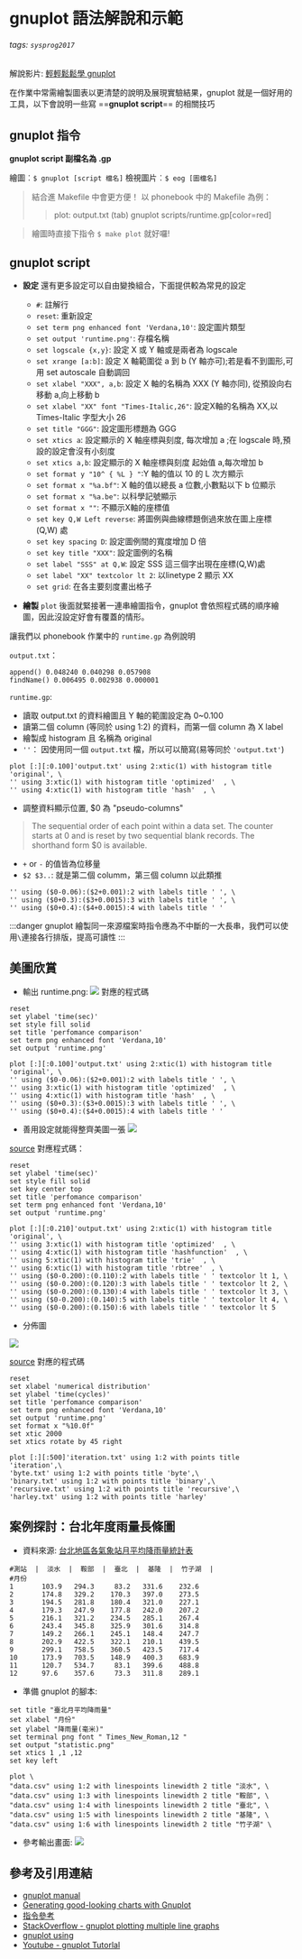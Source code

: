 # gnuplot 語法解說和示範
###### tags: `sysprog2017`

解說影片: [輕輕鬆鬆學 gnuplot](https://youtu.be/kQ6SyQtxzWM)

在作業中常需繪製圖表以更清楚的說明及展現實驗結果，gnuplot 就是一個好用的工具，以下會說明一些寫 ==**gnuplot script**== 的相關技巧

## gnuplot 指令
**gnuplot script 副檔名為 .gp**

繪圖︰`$ gnuplot [script 檔名]`
檢視圖片︰`$ eog [圖檔名]`

>結合進 Makefile 中會更方便！ 以 phonebook 中的 Makefile 為例：
>>plot: output.txt
>>(tab) gnuplot scripts/runtime.gp[color=red]

>繪圖時直接下指令 `$ make plot` 就好囉!

## gnuplot script

* **設定**
還有更多設定可以自由變換組合，下面提供較為常見的設定
	* `#`: 註解行
	* `reset`: 重新設定
	* `set term png enhanced font 'Verdana,10'`: 設定圖片類型
	* `set output 'runtime.png'`: 存檔名稱
	* `set logscale {x,y}`: 設定 X 或 Y 軸或是兩者為 logscale
	* `set xrange [a:b]`: 設定 X 軸範圍從 a 到 b (Y 軸亦可);若是看不到圖形,可用 set autoscale 自動調回
	* `set xlabel "XXX", a,b`: 設定 X 軸的名稱為 XXX (Y 軸亦同), 從預設向右移動 a,向上移動 b
	* `set xlabel "XX" font "Times-Italic,26"`: 設定X軸的名稱為 XX,以 Times-Italic 字型大小 26 
	* `set title "GGG"`: 設定圖形標題為 GGG
	* `set xtics a`: 設定顯示的 X 軸座標與刻度, 每次增加 a ;在 logscale 時,預設的設定會沒有小刻度
	* `set xtics a,b`: 設定顯示的 X 軸座標與刻度 起始值 a,每次增加 b
	* `set format y "10^ { %L } "`:Y 軸的值以 10 的 L 次方顯示
	* `set format x "%a.bf"`: X 軸的值以總長 a 位數,小數點以下 b 位顯示
	* `set format x "%a.be"`: 以科學記號顯示
	* `set format x ""`: 不顯示X軸的座標值
	* `set key Q,W Left reverse`: 將圖例與曲線標題倒過來放在圖上座標 (Q,W) 處
	* `set key spacing D`: 設定圖例間的寬度增加 D 倍
	* `set key title "XXX"`: 設定圖例的名稱
	* `set label "SSS" at Q,W`: 設定 SSS 這三個字出現在座標(Q,W)處 
	* `set label "XX" textcolor lt 2`: 以linetype 2 顯示 XX
	* `set grid`: 在各主要刻度畫出格子
	
* **繪製**
`plot` 後面就緊接著一連串繪圖指令，gnuplot 會依照程式碼的順序繪圖，因此沒設定好會有覆蓋的情形。

讓我們以 phonebook 作業中的 `runtime.gp` 為例說明

`output.txt`：
```
append() 0.048240 0.040298 0.057908 
findName() 0.006495 0.002938 0.000001 
```
`runtime.gp`:
* 讀取 output.txt 的資料繪圖且 Y 軸的範圍設定為 0~0.100
* 讀第二個 column (等同於 using 1:2) 的資料，而第一個 column 為 X label
* 繪製成 histogram 且 名稱為 original
* `''`： 因使用同一個 `output.txt` 檔，所以可以簡寫(易等同於 `'output.txt'`)
```gnuplot
plot [:][:0.100]'output.txt' using 2:xtic(1) with histogram title 'original', \
'' using 3:xtic(1) with histogram title 'optimized'  , \
'' using 4:xtic(1) with histogram title 'hash'  , \
```
* 調整資料顯示位置, $0 為 "pseudo-columns"
> The sequential order of each point within a data set.
The counter starts at 0 and is reset by two sequential blank
records.  The shorthand form $0 is available.

* `+` or `-` 的值皆為位移量
* `$2 $3..`: 就是第二個 columm，第三個 column 以此類推
```gnuplot
'' using ($0-0.06):($2+0.001):2 with labels title ' ', \
'' using ($0+0.3):($3+0.0015):3 with labels title ' ', \
'' using ($0+0.4):($4+0.0015):4 with labels title ' '
```
:::danger
gnuplot 繪製同一來源檔案時指令應為不中斷的一大長串，我們可以使用`\`連接各行排版，提高可讀性
:::

## 美圖欣賞
* 輸出 runtime.png:
![](images/TSVRPZb.png)
對應的程式碼
```gnuplot=
reset
set ylabel 'time(sec)'
set style fill solid
set title 'perfomance comparison'
set term png enhanced font 'Verdana,10'
set output 'runtime.png'

plot [:][:0.100]'output.txt' using 2:xtic(1) with histogram title 'original', \
'' using ($0-0.06):($2+0.001):2 with labels title ' ', \
'' using 3:xtic(1) with histogram title 'optimized'  , \
'' using 4:xtic(1) with histogram title 'hash'  , \
'' using ($0+0.3):($3+0.0015):3 with labels title ' ', \
'' using ($0+0.4):($4+0.0015):4 with labels title ' '
```


* 善用設定就能得整齊美圖一張
![](images/MS1fh23.png)

[source](https://embedded2016.hackpad.com/concurrent-B-tree-p459m7tm2Ea)
對應程式碼：
```gnuplot=
reset                                                                           
set ylabel 'time(sec)'
set style fill solid
set key center top 
set title 'perfomance comparison'
set term png enhanced font 'Verdana,10'
set output 'runtime.png'

plot [:][:0.210]'output.txt' using 2:xtic(1) with histogram title 'original', \
'' using 3:xtic(1) with histogram title 'optimized'  , \
'' using 4:xtic(1) with histogram title 'hashfunction'  , \
'' using 5:xtic(1) with histogram title 'trie'  , \
'' using 6:xtic(1) with histogram title 'rbtree'  , \ 
'' using ($0-0.200):(0.110):2 with labels title ' ' textcolor lt 1, \
'' using ($0-0.200):(0.120):3 with labels title ' ' textcolor lt 2, \
'' using ($0-0.200):(0.130):4 with labels title ' ' textcolor lt 3, \
'' using ($0-0.200):(0.140):5 with labels title ' ' textcolor lt 4, \
'' using ($0-0.200):(0.150):6 with labels title ' ' textcolor lt 5  
```
* 分佈圖

![](images/t6xIsO9.png)

[source](https://hackmd.io/GYJghsCsDMDGCmBaekQA5EBZrxIs0ADHtAOyYCM0mI8AbCKbEA==?view)
對應的程式碼
```gnuplot=
reset                                                                           
set xlabel 'numerical distribution'
set ylabel 'time(cycles)'
set title 'perfomance comparison'
set term png enhanced font 'Verdana,10'
set output 'runtime.png'
set format x "%10.0f"
set xtic 2000
set xtics rotate by 45 right

plot [:][:500]'iteration.txt' using 1:2 with points title 'iteration',\
'byte.txt' using 1:2 with points title 'byte',\
'binary.txt' using 1:2 with points title 'binary',\
'recursive.txt' using 1:2 with points title 'recursive',\
'harley.txt' using 1:2 with points title 'harley'
```

## 案例探討：台北年度雨量長條圖

* 資料來源: [台北地區各氣象站月平均降雨量統計表](http://www.ntpc.gov.tw/ch/home.jsp?id=1358)

```
#測站  |  淡水  |  鞍部  |  臺北  |  基隆  |  竹子湖  |
#月份
1       103.9   294.3     83.2   331.6    232.6
2       174.8   329.2    170.3   397.0    273.5
3       194.5   281.8    180.4   321.0    227.1
4       179.3   247.9    177.8   242.0    207.2
5       216.1   321.2    234.5   285.1    267.4
6       243.4   345.8    325.9   301.6    314.8
7       149.2   266.1    245.1   148.4    247.7
8       202.9   422.5    322.1   210.1    439.5
9       299.1   758.5    360.5   423.5    717.4
10      173.9   703.5    148.9   400.3    683.9
11      120.7   534.7     83.1   399.6    488.8
12      97.6    357.6     73.3   311.8    289.1
```

* 準備 gnuplot 的腳本:
```gnuplot=
set title "臺北月平均降雨量"
set xlabel "月份"
set ylabel "降雨量(毫米)"
set terminal png font " Times_New_Roman,12 "
set output "statistic.png"
set xtics 1 ,1 ,12
set key left 

plot \
"data.csv" using 1:2 with linespoints linewidth 2 title "淡水", \
"data.csv" using 1:3 with linespoints linewidth 2 title "鞍部", \
"data.csv" using 1:4 with linespoints linewidth 2 title "臺北", \
"data.csv" using 1:5 with linespoints linewidth 2 title "基隆", \
"data.csv" using 1:6 with linespoints linewidth 2 title "竹子湖" \
```

* 參考輸出畫面:
![](images/1dahZTk.png)

## 參考及引用連結
* [gnuplot manual](http://gnuplot.sourceforge.net/docs_4.6/gnuplot.pdf)
* [Generating good-looking charts with Gnuplot](https://www.electricmonk.nl/log/2014/07/12/generating-good-looking-charts-with-gnuplot/)
* [指令參考](http://gtchen.pixnet.net/blog/post/5873441-gnuplot-(part-i))
* [StackOverflow - gnuplot plotting multiple line graphs](http://stackoverflow.com/questions/10792015/gnuplot-plotting-multiple-line-graphs)
* [gnuplot using](http://www.manpagez.com/info/gnuplot/gnuplot-4.4.0/gnuplot_190.php)
* [Youtube - gnuplot Tutorlal](https://youtu.be/9k-l_ol9jok)
